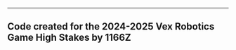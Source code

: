 ---------------------------------------------------------------------
Code created for the 2024-2025 Vex Robotics Game High Stakes by 1166Z
---------------------------------------------------------------------
